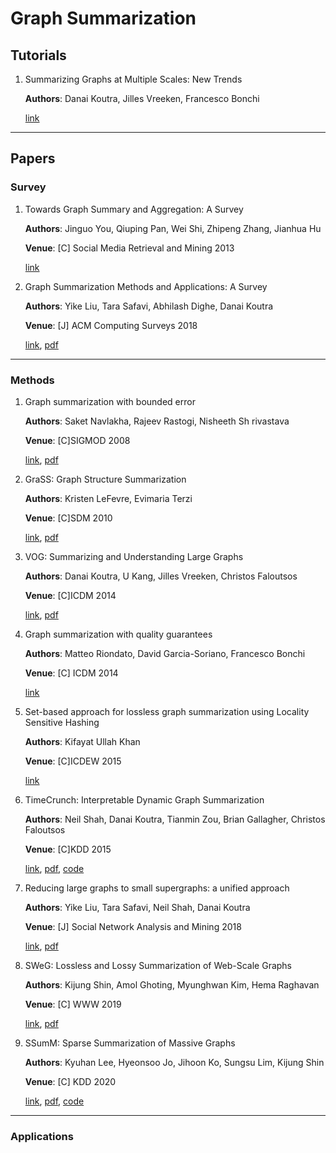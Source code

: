 # Graph Summarization

## Tutorials

1. Summarizing Graphs at Multiple Scales: New Trends

   **Authors**: Danai Koutra, Jilles Vreeken, Francesco Bonchi

   [link](https://web.eecs.umich.edu/~dkoutra/tut/icdm18.html)

---

## Papers

### Survey

1. Towards Graph Summary and Aggregation: A Survey

   **Authors**: Jinguo You, Qiuping Pan, Wei Shi, Zhipeng Zhang, Jianhua Hu

   **Venue**: [C] Social Media Retrieval and Mining 2013

   [link](https://link.springer.com/chapter/10.1007%2F978-3-642-41629-3_1)

2. Graph Summarization Methods and Applications: A Survey

   **Authors**: Yike Liu, Tara Safavi, Abhilash Dighe, Danai Koutra

   **Venue**: [J] ACM Computing Surveys 2018

   [link](https://dl.acm.org/doi/10.1145/3186727), [pdf](https://tsafavi.github.io/assets/pdf/liu-2018-graph-summarization.pdf)

---

### Methods

1. Graph summarization with bounded error

   **Authors**: Saket Navlakha, Rajeev Rastogi, Nisheeth Sh rivastava

   **Venue**: [C]SIGMOD 2008
   
   [link](https://dl.acm.org/doi/10.1145/1376616.1376661), [pdf](https://dl.acm.org/doi/pdf/10.1145/1376616.1376661)
   
2. GraSS: Graph Structure Summarization

   **Authors**: Kristen LeFevre, Evimaria Terzi 

   **Venue**: [C]SDM 2010

   [link](https://epubs.siam.org/doi/10.1137/1.9781611972801.40), [pdf](http://citeseerx.ist.psu.edu/viewdoc/download?doi=10.1.1.329.1728&rep=rep1&type=pdf)

3. VOG: Summarizing and Understanding Large Graphs

   **Authors**: Danai Koutra,  U Kang,  Jilles Vreeken,  Christos Faloutsos

   **Venue**: [C]ICDM 2014

   [link](https://onlinelibrary.wiley.com/doi/abs/10.1002/sam.11267), [pdf](https://web.eecs.umich.edu/~dkoutra/papers/VoG.pdf)

4. Graph summarization with quality guarantees

   **Authors**: Matteo Riondato, David Garcia-Soriano, Francesco Bonchi

   **Venue**: [C] ICDM 2014

   [link](https://ieeexplore.ieee.org/document/702342)

5. Set-based approach for lossless graph summarization using Locality Sensitive Hashing

   **Authors**: Kifayat Ullah Khan

   **Venue**: [C]ICDEW 2015

   [link](https://ieeexplore.ieee.org/document/7129586/)

6. TimeCrunch: Interpretable Dynamic Graph Summarization

   **Authors**: Neil Shah, Danai Koutra, Tianmin Zou, Brian Gallagher, Christos Faloutsos

   **Venue**: [C]KDD 2015

   [link](https://dl.acm.org/doi/10.1145/2783258.2783321), [pdf](https://web.eecs.umich.edu/~dkoutra/papers/Timecrunch_KDD15.pdf), [code](http://www.cs.cmu.edu/~neilshah/code/timecrunch.tar)

7. Reducing large graphs to small supergraphs: a unified approach 

   **Authors**: Yike Liu, Tara Safavi, Neil Shah, Danai Koutra

   **Venue**: [J] Social Network Analysis and Mining 2018

   [link](http://link.springer.com/10.1007/s13278-018-0491-4), [pdf](https://gemslab.github.io/papers/liu-2018-reducing.pdf)

8. SWeG: Lossless and Lossy Summarization of Web-Scale Graphs

   **Authors**: Kijung Shin, Amol Ghoting, Myunghwan Kim, Hema Raghavan

   **Venue**: [C] WWW 2019

   [link](http://doi.acm.org/10.1145/3308558.3313402), [pdf](http://www.cs.cmu.edu/~kijungs/papers/swegWWW2019.pdf)

9. SSumM: Sparse Summarization of Massive Graphs

   **Authors**: Kyuhan Lee, Hyeonsoo Jo, Jihoon Ko, Sungsu Lim, Kijung Shin

   **Venue**: [C] KDD 2020

   [link](http://dmlab.kaist.ac.kr/ssumm/), [pdf](https://arxiv.org/pdf/2006.01060), [code](https://github.com/KyuhanLee/SSuMM)

---

### Applications


